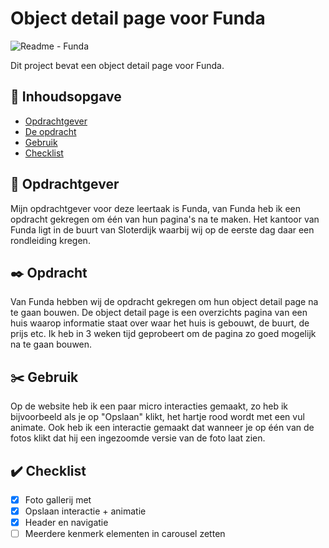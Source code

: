 # Object detail page voor Funda

![Readme - Funda](https://user-images.githubusercontent.com/112856287/214530224-ee2aa928-4333-47bc-8a1e-9b2ceaab87b2.jpg)

Dit project bevat een object detail page voor Funda.

## :bookmark_tabs: Inhoudsopgave

* [Opdrachtgever](#opdrachtgever)
* [De opdracht](#opdracht)
* [Gebruik](#gebruik) 
* [Checklist](#checklist) 
  
## :office: Opdrachtgever
 
Mijn opdrachtgever voor deze leertaak is Funda, van Funda heb ik een opdracht gekregen om één van hun pagina's na te maken. Het kantoor van Funda ligt in de buurt van Sloterdijk waarbij wij op de eerste dag daar een rondleiding kregen.

## :black_nib: Opdracht
 
Van Funda hebben wij de opdracht gekregen om hun object detail page na te gaan bouwen. De object detail page is een overzichts pagina van een huis waarop
informatie staat over waar het huis is gebouwt, de buurt, de prijs etc. Ik heb in 3 weken tijd geprobeert om de pagina zo goed mogelijk na te gaan bouwen.
 
## :scissors: Gebruik
 
Op de website heb ik een paar micro interacties gemaakt, zo heb ik bijvoorbeeld als je op "Opslaan" klikt, het hartje rood wordt met een vul animate. Ook heb ik een      interactie gemaakt dat wanneer je op één van de fotos klikt dat hij een ingezoomde versie van de foto laat zien.
 
## :heavy_check_mark: Checklist
 
- [x] Foto gallerij met 
- [x] Opslaan interactie + animatie
- [x] Header en navigatie
- [ ] Meerdere kenmerk elementen in carousel zetten

